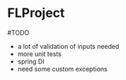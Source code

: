 # FLProject

#TODO
- a lot of validation of inputs needed
- more unit tests
- spring DI
- need some custom exceptions
